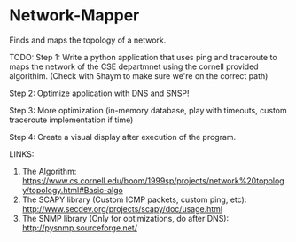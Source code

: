 # Network-Mapper
Finds and maps the topology of a network.


TODO:
  Step 1: Write a python application that uses ping and traceroute to maps the 
    network of the CSE departmnet using the cornell provided algorithim. (Check
    with Shaym to make sure we're on the correct path)

  Step 2: Optimize application with DNS and SNSP!

  Step 3: More optimization (in-memory database, play with timeouts, custom
    traceroute implementation if time)

  Step 4: Create a visual display after execution of the program.
  
  LINKS:
  1. The Algorithm: https://www.cs.cornell.edu/boom/1999sp/projects/network%20topology/topology.html#Basic-algo
  2. The SCAPY library (Custom ICMP packets, custom ping, etc): http://www.secdev.org/projects/scapy/doc/usage.html
  3. The SNMP library (Only for optimizations, do after DNS): http://pysnmp.sourceforge.net/
